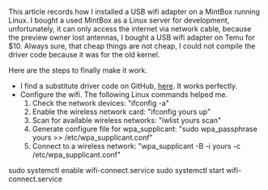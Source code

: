 This article records how I installed a USB wifi adapter on a MintBox running Linux.
I bought a used MintBox as a Linux server for development, unfortunately, it can only access the internet via network cable, 
because the preview owner lost antennas, I bought a USB wifi adapter on Temu for $10. 
Always sure, that cheap things are not cheap, I could not compile the driver code because it was for the old kernel.

Here are the steps to finally make it work. 
- I find a substitute driver code on GitHub, [here](http://https://github.com/gglluukk/rtl8188eus "here"). It works perfectly.
- Configure the wifi. The following Linux commands helped me.
  1. Check the network devices: "ifconfig -a"
  2. Enable the wireless network card: "ifconfig yours up"
  3. Scan for available wireless networks: "iwlist yours scan"
  4. Generate configure file for wpa_supplicant: "sudo wpa_passphrase yours >> /etc/wpa_supplicant.conf"
  5. Connect to a wireless network: "wpa_supplicant -B -i yours -c /etc/wpa_supplicant.conf"


sudo systemctl enable wifi-connect.service sudo systemctl start wifi-connect.service
